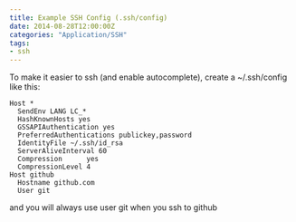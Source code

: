 ```yaml
---
title: Example SSH Config (.ssh/config)
date: 2014-08-28T12:00:00Z
categories: "Application/SSH"
tags:
- ssh
---
```

To make it easier to ssh (and enable autocomplete), create a ~/.ssh/config like
this:
```ssh
Host *
  SendEnv LANG LC_*
  HashKnownHosts yes
  GSSAPIAuthentication yes
  PreferredAuthentications publickey,password
  IdentityFile ~/.ssh/id_rsa
  ServerAliveInterval 60
  Compression      yes
  CompressionLevel 4
Host github
  Hostname github.com
  User git
```

and you will always use user git when you ssh to github

